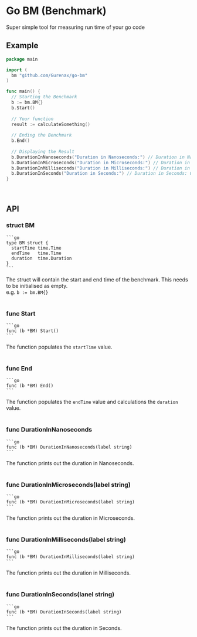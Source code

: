 # Go BM (Benchmark)
Super simple tool for measuring run time of your go code

## Example
```go
package main

import (
  bm "github.com/Gurenax/go-bm"
)

func main() {
  // Starting the Benchmark
  b := bm.BM{}
  b.Start()
  
  // Your function
  result := calculateSomething()
  
  // Ending the Benchmark
  b.End()
  
  // Displaying the Result
  b.DurationInNanoseconds("Duration in Nanoseconds:") // Duration in Nanoseconds: 1720.000000ns
  b.DurationInMicroseconds("Duration in Microseconds:") // Duration in Microseconds: 1.720000µs
  b.DurationInMilliseconds("Duration in Milliseconds:") // Duration in Milliseconds: 0.001720ms
  b.DurationInSeconds("Duration in Seconds:") // Duration in Seconds: 0.000002s
}
```
<br>

## API
  ### struct BM
    ```go
    type BM struct {
      startTime time.Time
      endTime   time.Time
      duration  time.Duration
    }
    ```
  The struct will contain the start and end time of the benchmark. This needs to be initialised as empty.<br>
  e.g. `b := bm.BM{}`
<br><br>
  ### func Start
    ```go
    func (b *BM) Start()
    ```
  The function populates the `startTime` value.
<br><br>
  ### func End
    ```go
    func (b *BM) End()
    ```
  The function populates the `endTime` value and calculations the `duration` value.
<br><br>
  ### func DurationInNanoseconds
    ```go
    func (b *BM) DurationInNanoseconds(label string)
    ```
  The function prints out the duration in Nanoseconds.
<br><br>
  ### func DurationInMicroseconds(label string)
    ```go
    func (b *BM) DurationInMicroseconds(label string)
    ```
  The function prints out the duration in Microseconds.
<br><br>
  ### func DurationInMilliseconds(label string)
    ```go
    func (b *BM) DurationInMilliseconds(label string)
    ```
  The function prints out the duration in Milliseconds.
<br><br>
  ### func DurationInSeconds(lanel string)
    ```go
    func (b *BM) DurationInSeconds(label string)
    ```
  The function prints out the duration in Seconds.